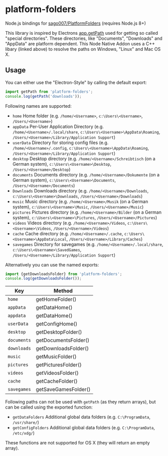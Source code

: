 # platform-folders
Node.js bindings for [sago007/PlatformFolders](https://github.com/sago007/PlatformFolders) (requires Node.js 8+)

This library is inspired by Electrons [app.getPath](https://github.com/electron/electron/blob/master/docs/api/app.md#appgetpathname) used for getting so called "special directories".
These directories, like "Documents", "Downloads" and "AppData" are platform dependent. This Node Native Addon uses a C++ libary (linked above) to resolve the paths on Windows, "Linux" and Mac OS X.

## Usage
You can either use the "Electron-Style" by calling the default export:
```javascript
import getPath from 'platform-folders';
console.log(getPath('downloads'));
```
Following names are supported:
- `home` Home folder (e.g. `/home/<Username>`, `c:\Users\<Username>`, `/Users/<Username>`)
- `appData` Per-User Application Directory (e.g. `/home/<Username>/.local/share`, `c:\Users\<Username>\AppData\Roaming`, `/Users/<Username>/Library/Application Support`)
- `userData` Directory for storing config files (e.g. `/home/<Username>/.config`, `c:\Users\<Username>\AppData\Roaming`, `/Users/<Username>/Library/Application Support`)
- `desktop` Desktop directory (e.g. `/home/<Username>/Schreibtisch` (on a German system), `c:\Users\<Username>\Desktop`, `/Users/<Username>/Desktop`)
- `documents` Documents directory (e.g. `/home/<Username>/Dokumente` (on a German system), `c:\Users\<Username>\Documents`, `/Users/<Username>/Documents`)
- `Downloads` Downloads directory (e.g. `/home/<Username>/Downloads`, `c:\Users\<Username>\Downloads`, `/Users/<Username>/Downloads`)
- `music` Music directory (e.g. `/home/<Username>/Musik` (on a German system), `c:\Users\<Username>\Music`, `/Users/<Username>/Music`)
- `pictures` Pictures directory (e.g. `/home/<Username>/Bilder` (on a German system), `c:\Users\<Username>\Pictures`, `/Users/<Username>/Pictures`)
- `videos` Videos directory (e.g. `/home/<Username>/Videos`, `c:\Users\<Username>\Videos`, `/Users/<Username>/Videos`)
- `cache` Cache directory (e.g. `/home/<Username>/.cache`, `c:\Users\<Username>\AppData\Local`, `/Users/<Username>/Library/Caches`)
- `savegames` Directory for savegames (e.g. `/home/<Username>/.local/share`, `c:\Users\<Username>\SavedGames`, `/Users/<Username>/Library/Application Support`)

Alternatively you can use the named exports:
```javascript
import {getDownloadsFolder} from 'platform-folders';
console.log(getDownloadsFolder());
```

| Key             | Method                  |
|-----------------| ------------------------|
|`home`           |getHomeFolder()          |
|`appData`        |getDataHome()            |
|`appdata`        |getDataHome()            |
|`userData`       |getConfigHome()          |
|`desktop`        |getDesktopFolder()       |
|`documents`      |getDocumentsFolder()     |
|`downloads`      |getDownloadsFolder()     |
|`music`          |getMusicFolder()         |
|`pictures`       |getPicturesFolder()      |
|`videos`         |getVideosFolder()        |
|`cache`          |getCacheFolder()         |
|`savegames`      |getSaveGamesFolder()     |

Following paths can not be used with `getPath` (as they return arrays), but can be called using the exported function:

- `getDataFolders` Additional global data folders (e.g. `C:\ProgramData`, `/usr/share/`)
- `getConfigFolders` Additional global data folders (e.g. `C:\ProgramData`, `/etc/xdg/`)

These functions are not supported for OS X (they will return an empty array).
